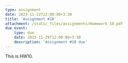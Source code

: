 ```yaml
---
type: assignment
date: 2023-11-22T22:00:00+3:30
title: 'Assignment #10'
attachment: /static_files/assignments/Homework 10.pdf
due_event: 
    type: due
    date: 2023-11-29T12:00:00+3:30
    description: 'Assignment #10 due'
---
```

This is HW10.
